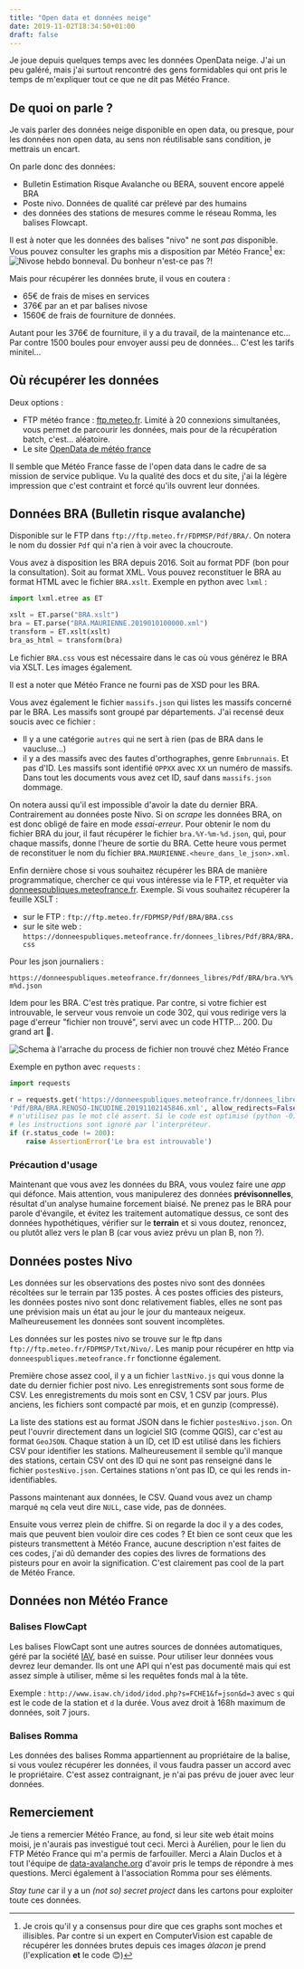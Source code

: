```yaml
---
title: "Open data et données neige"
date: 2019-11-02T18:34:50+01:00
draft: false
---
```


Je joue depuis quelques temps avec les données OpenData neige. J'ai un peu galéré, mais j'ai surtout rencontré des gens formidables qui ont pris le temps de m'expliquer tout ce que ne dit pas Météo France.

## De quoi on parle ?

Je vais parler des données neige disponible en open data, ou presque, pour les données non open data, au sens non réutilisable sans condition, je mettrais un encart.

On parle donc des données:

* Bulletin Estimation Risque Avalanche ou BERA, souvent encore appelé BRA
* Poste nivo. Données de qualité car prélevé par des humains
* des données des stations de mesures comme le réseau Romma, les balises Flowcapt.

Il est à noter que les données des balises "nivo" ne sont *pas* disponible. Vous pouvez consulter les graphs mis a disposition par Météo France[^1] ex:
![Nivose hebdo bonneval. Du bonheur n'est-ce pas ?!](/images/BONNE_hebd.gif)

Mais pour récupérer les données brute, il vous en coutera :

* 65€ de frais de mises en services
* 376€ par an et par balises nivose
* 1560€ de frais de fourniture de données.

Autant pour les 376€ de fourniture, il y a du travail, de la maintenance etc... Par contre 1500 boules pour envoyer aussi peu de données... C'est les tarifs minitel...

[^1]: Je crois qu'il y a consensus pour dire que ces graphs sont moches et illisibles. Par contre si un expert en ComputerVision est capable de récupérer les données brutes depuis ces images *àlacon* je prend (l'explication **et** le code 😊)


## Où récupérer les données 

Deux options :

* FTP météo france : [ftp.meteo.fr](ftp://ftp.meteo.fr). Limité à 20 connexions simultanées, vous permet de parcourir les données, mais pour de la récupération batch, c'est... aléatoire.
* Le site [OpenData de météo france](https://donneespubliques.meteofrance.fr)

Il semble que Météo France fasse de l'open data dans le cadre de sa mission de service publique. Vu la qualité des docs et du site, j'ai la légère impression que c'est contraint et forcé qu'ils ouvrent leur données.

## Données BRA (Bulletin risque avalanche)

Disponible sur le FTP dans `ftp://ftp.meteo.fr/FDPMSP/Pdf/BRA/`. On notera le nom du dossier `Pdf` qui n'a rien à voir avec la choucroute.

Vous avez à disposition les BRA depuis 2016. Soit au format PDF (bon pour la consultation). Soit au format XML. Vous pouvez reconstituer le BRA au format HTML avec le fichier `BRA.xslt`. Exemple en python avec `lxml` :

```python
import lxml.etree as ET

xslt = ET.parse("BRA.xslt")
bra = ET.parse("BRA.MAURIENNE.2019010100000.xml")
transform = ET.xslt(xslt)
bra_as_html = transform(bra)
```

Le fichier `BRA.css` vous est nécessaire dans le cas où vous générez le BRA via XSLT. Les images également. 

Il est a noter que Météo France ne fourni pas de XSD pour les BRA.

Vous avez également le fichier `massifs.json` qui listes les massifs concerné par le BRA. Les massifs sont groupé par départements. J'ai recensé deux soucis avec ce fichier :

* Il y a une catégorie `autres` qui ne sert à rien (pas de BRA dans le vaucluse...)
* il y a des massifs avec des fautes d'orthographes, genre `Embrunnais`. Et pas d'ID. Les massifs sont identifié `OPPXX` avec `XX` un numéro de massifs. Dans tout les documents vous avez cet ID, sauf dans `massifs.json` dommage.

On notera aussi qu'il est impossible d'avoir la date du dernier BRA. Contrairement au données poste Nivo. Si on *scrape* les données BRA, on est donc obligé de faire en mode *essai-erreur*.
Pour obtenir le nom du fichier BRA du jour, il faut récupérer le fichier `bra.%Y-%m-%d.json`, qui, pour chaque massifs, donne l'heure de sortie du BRA. Cette heure vous permet de reconstituer le nom du fichier `BRA.MAURIENNE.<heure_dans_le_json>.xml`. 


Enfin dernière chose si vous souhaitez récupérer les BRA de manière programmatique, chercher ce qui vous intéresse via le FTP, et requêter via [donneespubliques.meteofrance.fr](https://donneespubliques.meteofrance.fr). Exemple. Si vous souhaitez récupérer la feuille XSLT :

* sur le FTP : `ftp://ftp.meteo.fr/FDPMSP/Pdf/BRA/BRA.css`
* sur le site web : `https://donneespubliques.meteofrance.fr/donnees_libres/Pdf/BRA/BRA.css`

Pour les json journaliers :

`https://donneespubliques.meteofrance.fr/donnees_libres/Pdf/BRA/bra.%Y%m%d.json`

Idem pour les BRA. C'est très pratique. Par contre, si votre fichier est introuvable, le serveur vous renvoie un code 302, qui vous redirige vers la page d'erreur "fichier non trouvé", servi avec un code HTTP... 200. Du grand art 👏.

![Schema à l'arrache du process de fichier non trouvé chez Météo France](/images/Meteo_France_not_found_non_sense.png)

Exemple en python avec `requests` :

```python
import requests

r = requests.get('https://donneespubliques.meteofrance.fr/donnees_libres/'
'Pdf/BRA/BRA.RENOSO-INCUDINE.20191102145846.xml', allow_redirects=False)
# n'utilisez pas le mot clé assert. Si le code est optimisé (python -O) 
# les instructions sont ignoré par l'interpréteur.
if (r.status_code != 200):
    raise AssertionError('Le bra est introuvable')
```

### Précaution d'usage

Maintenant que vous avez les données du BRA, vous voulez faire une *app* qui défonce. Mais attention, vous manipulerez des données **prévisonnelles**, résultat d'un analyse humaine forcement biaisé. Ne prenez pas le BRA pour parole d'évangile, et évitez les traitement automatique dessus, ce sont des données hypothétiques, vérifier sur le **terrain** et si vous doutez, renoncez, ou plutôt allez vers le plan B (car vous aviez prévu un plan B, non ?).

## Données postes Nivo

Les données sur les observations des postes nivo sont des données récoltées sur le terrain par 135 postes. À ces postes officies des pisteurs, les données postes nivo sont donc relativement fiables, elles ne sont pas une prévision mais un état au jour le jour du manteaux neigeux. Malheureusement les données sont souvent incomplètes.

Les données sur les postes nivo se trouve sur le ftp dans `ftp://ftp.meteo.fr/FDPMSP/Txt/Nivo/`. Les manip pour récupérer en http via `donneespubliques.meteofrance.fr` fonctionne également.

Première chose assez cool, il y a un fichier `lastNivo.js` qui vous donne la date du dernier fichier post nivo. Les enregistrements sont sous forme de CSV. Les enregistrements du mois sont en CSV, 1 CSV par jours. Plus anciens, les fichiers sont compacté par mois, et en gunzip (compressé).

La liste des stations est au format JSON dans le fichier `postesNivo.json`. On peut l'ouvrir directement dans un logiciel SIG (comme QGIS), car c'est au format `GeoJSON`. Chaque station à un ID, cet ID est utilisé dans les fichiers CSV pour identifier les stations.
Malheureusement il semble qu'il manque des stations, certain CSV ont des ID qui ne sont pas renseigné dans le fichier `postesNivo.json`. Certaines stations n'ont pas ID, ce qui les rends in-identifiables.

Passons maintenant aux données, le CSV. Quand vous avez un champ marqué `mq` cela veut dire `NULL`, case vide, pas de données.

Ensuite vous verrez plein de chiffre. Si on regarde la doc il y a des codes, mais que peuvent bien vouloir dire ces codes ? Et bien ce sont ceux que les pisteurs transmettent à Météo France, aucune description n'est faites de ces codes, j'ai dû demander des copies des livres de formations des pisteurs pour en avoir la signification. C'est clairement pas cool de la part de Météo France. 


## Données non Météo France

### Balises FlowCapt

Les balises FlowCapt sont une autres sources de données automatiques, géré par la société [IAV](http://iav-portal.com/index.php?nav=iodmisawlist&lang=en&search=&center=&sort_field=center&sort_asc=1), basé en suisse. Pour utiliser leur données vous devrez leur demander. Ils ont une API qui n'est pas documenté mais qui est assez simple à utiliser, même si les requêtes fonds mal à la tête.

Exemple : `http://www.isaw.ch/idod/idod.php?s=FCHE1&f=json&d=3` avec `s` qui est le code de la station et `d` la durée. Vous avez droit à 168h maximum de données, soit 7 jours.

### Balises Romma

Les données des balises Romma appartiennent au propriétaire de la balise, si vous voulez récupérer les données, il vous faudra passer un accord avec le propriétaire. C'est assez contraignant, je n'ai pas prévu de jouer avec leur données.

## Remerciement

Je tiens a remercier Météo France, au fond, si leur site web était moins moisi, je n'aurais pas investigué tout ceci. Merci à Aurélien, pour le lien du FTP Météo France qui m'a permis de farfouiller. Merci a Alain Duclos et à tout l'équipe de [data-avalanche.org](https://data-avalanche.org) d'avoir pris le temps de répondre à mes questions. Merci également à l'association Romma pour ses éléments.


*Stay tune* car il y a un *(not so) secret project* dans les cartons pour exploiter toute ces données.